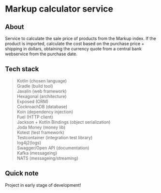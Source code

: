 # Markup calculator service

## About

Service to calculate the sale price of products from the Markup index. If the product is imported, calculate the cost based on the purchase price + shipping in dollars, obtaining the currency quote from a central bank webservice from the purchase date.

## Tech stack
> Kotlin (chosen language)  
> Gradle (build tool)  
> Javalin (web framework)  
> Hexagonal (architecture)  
> Exposed (ORM)  
> CockroachDB (database)  
> Koin (dependency injection)  
> Fuel (HTTP client)  
> Jackson + Kotlin Bindings (object serialization)  
> Joda Money (money lib)  
> Kotest (test framework)  
> Testcontainer (integration test library)  
> log4j2(logs)  
> Swagger/Open API (documentation)  
> Kafka (messageing)  
> NATS (messageing/streaming)

## Quick note

Project in early stage of development!